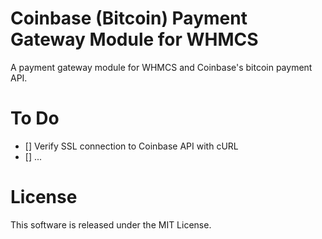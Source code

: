 Coinbase (Bitcoin) Payment Gateway Module for WHMCS
======================

A payment gateway module for WHMCS and Coinbase's bitcoin payment API.



To Do
======================

- [] Verify SSL connection to Coinbase API with cURL
- [] ...



License
======================

This software is released under the MIT License.
